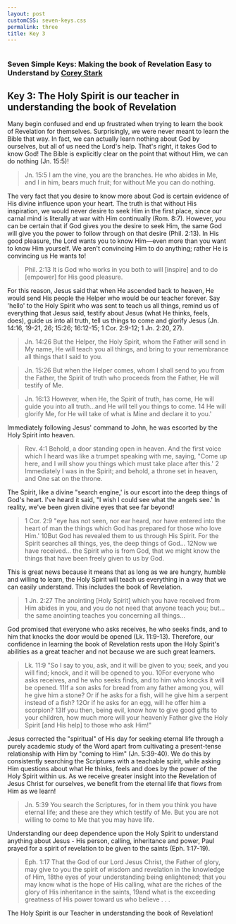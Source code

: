 ```yaml
---
layout: post
customCSS: seven-keys.css
permalink: three
title: Key 3
---
```


<div class="article-header">
</div>

<article>

<div class="intro">
<a href="{{ site.baseurl}}/"><img src="https://pbs.twimg.com/profile_images/2169145741/white_bowl__400x400.png" alt="" class="avatar"></a>

<h3 id="fittext_3">Seven Simple Keys: Making the book of Revelation Easy to Understand by <a href="http://coreystark.com">Corey Stark</a></h3>
<h1 id="fittext_2">Key 3: The Holy Spirit is our teacher in understanding the book of Revelation</h1>

<script type="text/javascript">
$("#fittext_2").fitText(1, { minFontSize: '32px', maxFontSize: '50px' });
$("#fittext_3").fitText(1, { minFontSize: '18px', maxFontSize: '24px' });
</script>
</div>
Many begin confused and end up frustrated when trying to learn the book of Revelation for themselves. Surprisingly, we were never meant to learn the Bible that way. In fact, we can actually learn nothing about God by ourselves, but all of us need the Lord's help. That's right, it takes God to know God! The Bible is explicitly clear on the point that without Him, we can do nothing (Jn. 15:5)!

>Jn. 15:5 I am the vine, you are the branches. He who abides in Me, and I in him, bears much fruit; for without Me you can do nothing.

The very fact that you desire to know more about God is certain evidence of His divine influence upon your heart. The truth is that without His inspiration, we would never desire to seek Him in the first place, since our carnal mind is literally at war with Him continually (Rom. 8:7). However, you can be certain that if God gives you the desire to seek Him, the same God will give you the power to follow through on that desire (Phil. 2:13). In His good pleasure, the Lord wants you to know Him—even more than you want to know Him yourself. We aren't convincing Him to do anything; rather He is convincing us He wants to!

>Phil. 2:13 It is God who works in you both to will [inspire] and to do [empower] for His good pleasure.

For this reason, Jesus said that when He ascended back to heaven, He would send His people the Helper who would be our teacher forever. Say 'hello' to the Holy Spirit who was sent to teach us all things, remind us of everything that Jesus said, testify about Jesus (what He thinks, feels, does), guide us into all truth, tell us things to come and glorify Jesus (Jn. 14:16, 19-21, 26; 15:26; 16:12-15; 1 Cor. 2:9-12; 1 Jn. 2:20, 27).

>Jn. 14:26 But the Helper, the Holy Spirit, whom the Father will send in My name, He will teach you all things, and bring to your remembrance all things that I said to you.

>Jn. 15:26 But when the Helper comes, whom I shall send to you from the Father, the Spirit of truth who proceeds from the Father, He will testify of Me.

>Jn. 16:13 However, when He, the Spirit of truth, has come, He will guide you into all truth...and He will tell you things to come. 14 He will glorify Me, for He will take of what is Mine and declare it to you.'

Immediately following Jesus' command to John, he was escorted by the Holy Spirit into heaven.

>Rev. 4:1 Behold, a door standing open in heaven. And the first voice which I heard was like a trumpet speaking with me, saying, "Come up here, and I will show you things which must take place after this.' 2 Immediately I was in the Spirit; and behold, a throne set in heaven, and One sat on the throne.

The Spirit, like a divine "search engine,' is our escort into the deep things of God's heart. I've heard it said, "I wish I could see what the angels see.' In reality, we've been given divine eyes that see far beyond!

>1 Cor. 2:9 "eye has not seen, nor ear heard, nor have entered into the heart of man the things which God has prepared for those who love Him.' 10But God has revealed them to us through His Spirit. For the Spirit searches all things, yes, the deep things of God... 12Now we have received... the Spirit who is from God, that we might know the things that have been freely given to us by God.

This is great news because it means that as long as we are hungry, humble and willing to learn, the Holy Spirit will teach us everything in a way that we can easily understand. This includes the book of Revelation.

>1 Jn. 2:27 The anointing [Holy Spirit] which you have received from Him abides in you, and you do not need that anyone teach you; but... the same anointing teaches you concerning all things...

God promised that everyone who asks receives, he who seeks finds, and to him that knocks the door would be opened (Lk. 11:9-13). Therefore, our confidence in learning the book of Revelation rests upon the Holy Spirit's abilities as a great teacher and not because we are such great learners.

>Lk. 11:9 "So I say to you, ask, and it will be given to you; seek, and you will find; knock, and it will be opened to you. 10For everyone who asks receives, and he who seeks finds, and to him who knocks it will be opened. 11If a son asks for bread from any father among you, will he give him a stone? Or if he asks for a fish, will he give him a serpent instead of a fish?  12Or if he asks for an egg, will he offer him a scorpion? 13If you then, being evil, know how to give good gifts to your children, how much more will your heavenly Father give the Holy Spirit [and His help] to those who ask Him!"

Jesus corrected the "spiritual" of His day for seeking eternal life through a purely academic study of the Word apart from cultivating a present-tense relationship with Him by "coming to Him" (Jn. 5:39-40). We do this by consistently searching the Scriptures with a teachable spirit, while asking Him questions about what He thinks, feels and does by the power of the Holy Spirit within us. As we receive greater insight into the Revelation of Jesus Christ for ourselves, we benefit from the eternal life that flows from Him as we learn!

>Jn. 5:39 You search the Scriptures, for in them you think you have eternal life; and these are they which testify of Me. But you are not willing to come to Me that you may have life.

Understanding our deep dependence upon the Holy Spirit to understand anything about Jesus - His person, calling, inheritance and power, Paul prayed for a spirit of revelation to be given to the saints (Eph. 1:17-19).

>Eph. 1:17 That the God of our Lord Jesus Christ, the Father of glory, may give to you the spirit of wisdom and revelation in the knowledge of Him, 18the eyes of your understanding being enlightened; that you may know what is the hope of His calling, what are the riches of the glory of His inheritance in the saints, 19and what is the exceeding greatness of His power toward us who believe . . .

The Holy Spirit is our Teacher in understanding the book of Revelation!

</article>

